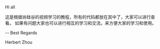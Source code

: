 Hi all
  
  这是根据尚硅谷的视频学习的教程，所有的代码都放在其中了，大家可以进行查看。
  如果有问题大家也可以进行相互的学习和交流。来方便大家的学习和使用。
  
--
Best Regards

Herbert Zhou


